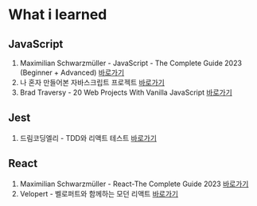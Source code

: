 # What i learned

## JavaScript

1. Maximilian Schwarzmüller - JavaScript - The Complete Guide 2023 (Beginner + Advanced) [바로가기](./javascript/JavaScript-basics/)
2. 나 혼자 만들어본 자바스크립트 프로젝트 [바로가기](./javascript/My-Web-Projects/)
3. Brad Traversy - 20 Web Projects With Vanilla JavaScript [바로가기](./javascript/Vanilla-JS-toyproject/)

## Jest

1. 드림코딩엘리 - TDD와 리액트 테스트 [바로가기](./jest/dream-coding)

## React

1. Maximilian Schwarzmüller - React-The Complete Guide 2023 [바로가기](./react/React-Project/)
2. Velopert - 벨로퍼트와 함께하는 모던 리액트 [바로가기](./react/study-react/)
